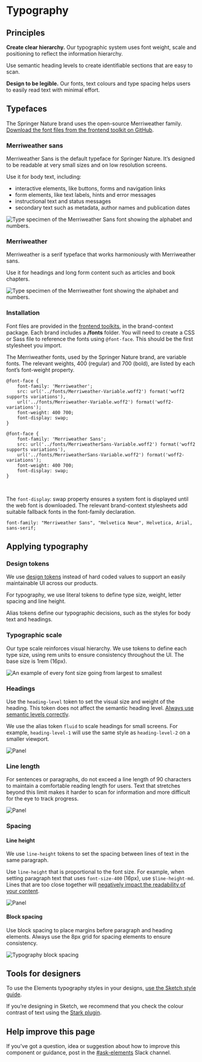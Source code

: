 # Typography

## Principles

**Create clear hierarchy.** Our typographic system uses font weight, scale and positioning to reflect the information hierarchy. 

Use semantic heading levels to create identifiable sections that are easy to scan.

**Design to be legible.** Our fonts, text colours and type spacing helps users to easily read text with minimal effort.  

## Typefaces
The Springer Nature brand uses the open-source Merriweather family. [Download the font files from the frontend toolkit on GitHub](https://github.com/springernature/frontend-toolkits/tree/main/context/brand-context/springernature/fonts).

### Merriweather sans
Merriweather Sans is the default typeface for Springer Nature. It’s designed to be readable at very small sizes and on low resolution screens.

Use it for body text, including:

- interactive elements, like buttons, forms and navigation links
- form elements, like text labels, hints and error messages
- instructional text and status messages
- secondary text such as metadata, author names and publication dates

![Type specimen of the Merriweather Sans font showing the alphabet and numbers.](https://user-images.githubusercontent.com/15365576/202757703-fcf98d2f-4eaf-4683-a4a7-7a7b94d0e247.png)


### Merriweather
Merriweather is a serif typeface that works harmoniously with Merriweather sans.

Use it for headings and long form content such as articles and book chapters. 

![Type specimen of the Merriweather font showing the alphabet and numbers.](https://user-images.githubusercontent.com/15365576/202757861-750fe579-9e92-4df6-a90a-0686a7b46662.png)

### Installation

Font files are provided in the [frontend toolkits](https://github.com/springernature/frontend-toolkits), in the brand-context package. Each brand includes a **/fonts** folder. You will need to create a CSS or Sass file to reference the fonts using `@font-face`. This should be the first stylesheet you import.

The Merriweather fonts, used by the Springer Nature brand, are variable fonts. The relevant weights, 400 (regular) and 700 (bold), are listed by each font’s font-weight property.

```
@font-face {
	font-family: 'Merriweather';
	src: url('../fonts/Merriweather-Variable.woff2') format('woff2 supports variations'),
	url('../fonts/Merriweather-Variable.woff2') format('woff2-variations');
	font-weight: 400 700;
	font-display: swap;
}

@font-face {
	font-family: 'Merriweather Sans';
	src: url('../fonts/MerriweatherSans-Variable.woff2') format('woff2 supports variations'),
	url('../fonts/MerriweatherSans-Variable.woff2') format('woff2-variations');
	font-weight: 400 700;
	font-display: swap;
}
```
<br>

The `font-display`: swap property ensures a system font is displayed until the web font is downloaded. The relevant brand-context stylesheets add suitable fallback fonts in the font-family declaration.

```
font-family: "Merriweather Sans", "Helvetica Neue", Helvetica, Arial, sans-serif;
```


## Applying typography

### Design tokens
We use [design tokens](https://github.com/springernature/frontend-toolkits/tree/main/context/design-tokens) instead of hard coded values to support an easily maintainable UI across our products.

For typography, we use literal tokens to define type size, weight, letter spacing and line height. 

Alias tokens define our typographic decisions, such as the styles for body text and headings. 

### Typographic scale
Our type scale reinforces visual hierarchy. We use tokens to define each type size, using rem units to ensure consistency throughout the UI. The base size is 1rem (16px).

![An example of every font size going from largest to smallest](https://user-images.githubusercontent.com/15365576/203644124-8b5fb70d-1459-4944-b05f-3fe7778c89e4.png)



### Headings

Use the `heading-level` token to set the visual size and weight of the heading. This token does not affect the semantic heading level. [Always use semantic levels correctly](https://www.w3.org/WAI/tutorials/page-structure/headings/).  

We use the alias token `fluid` to scale headings for small screens. For example, `heading-level-1` will use the same style as `heading-level-2` on a smaller viewport.

![Panel](https://user-images.githubusercontent.com/15365576/202760823-4a2c6b33-86fb-4dda-b554-1ca30ad57c02.png)

### Line length

For sentences or paragraphs, do not exceed a line length of 90 characters to maintain a comfortable reading length for users. Text that stretches beyond this limit makes it harder to scan for information and more difficult for the eye to track progress.

![Panel](https://user-images.githubusercontent.com/15365576/202774007-d771099b-db26-4d94-9d26-052aa7191ba5.png)


### Spacing

#### Line height
We use `line-height` tokens to set the spacing between lines of text in the same paragraph. 

Use `line-height` that is proportional to the font size. For example, when setting paragraph text that uses `font-size-400` (16px), use `$line-height-md`. Lines that are too close together will [negatively impact the readability of your content](https://www.w3.org/TR/UNDERSTANDING-WCAG20/visual-audio-contrast-visual-presentation.html). 
 
 ![Panel](https://user-images.githubusercontent.com/15365576/202774569-e2f08c01-5fbd-4692-a8b4-4c56672e0faf.png)

#### Block spacing
Use block spacing to place margins before paragraph and heading elements. Always use the 8px grid for spacing elements to ensure consistency.
 
![Typography block spacing](https://user-images.githubusercontent.com/15365576/210854763-15f739ca-ec81-40d8-bd44-3ffa7f07491f.png)


## Tools for designers

To use the Elements typography styles in your designs, [use the Sketch style guide](https://www.sketch.com/s/fa9c2fc9-a179-43f0-b21e-9562c9c17c0c/p/E727F3A4-CA42-4A46-8253-BA6B31A84068/canvas).

If you’re designing in Sketch, we recommend that you check the colour contrast of text using the [Stark plugin](https://www.getstark.co/support/getting-started/using-the-contrast-checker).

## Help improve this page

If you’ve got a question, idea or suggestion about how to improve this component or guidance, post in the [#ask-elements](https://springernature.slack.com/archives/CNBTFLBLP) Slack channel. 
